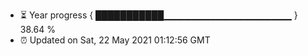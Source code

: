 - ⏳ Year progress { ███████████▁▁▁▁▁▁▁▁▁▁▁▁▁▁▁▁▁▁▁ } 38.64 %
- ⏰ Updated on Sat, 22 May 2021 01:12:56 GMT

